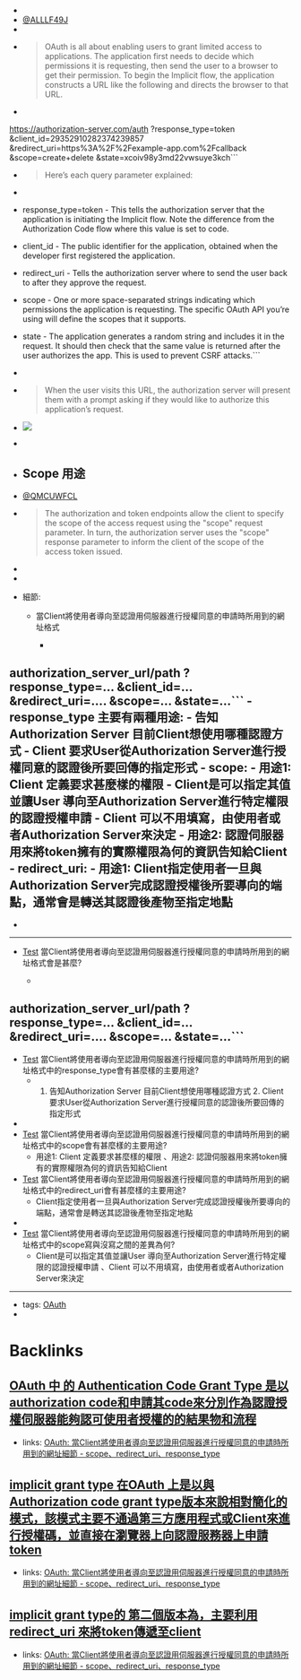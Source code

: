 - 
- [@ALLLF49J](<@ALLLF49J.md>)
- 
- > OAuth is all about enabling users to grant limited access to applications. The application first needs to decide which permissions it is requesting, then send the user to a browser to get their permission. To begin the Implicit flow, the application constructs a URL like the following and directs the browser to that URL.
- ```javascript
https://authorization-server.com/auth
 ?response_type=token
 &client_id=29352910282374239857
 &redirect_uri=https%3A%2F%2Fexample-app.com%2Fcallback
 &scope=create+delete
 &state=xcoiv98y3md22vwsuye3kch```
- > Here’s each query parameter explained: 
- ```javascript
- response_type=token - This tells the authorization server that the application is initiating the Implicit flow. Note the difference from the Authorization Code flow where this value is set to code.
  
- client_id - The public identifier for the application, obtained when the developer first registered the application.
- redirect_uri - Tells the authorization server where to send the user back to after they approve the request.
  
- scope - One or more space-separated strings indicating which permissions the application is requesting. The specific OAuth API you’re using will define the scopes that it supports.
  
- state - The application generates a random string and includes it in the request. It should then check that the same value is returned after the user authorizes the app. This is used to prevent CSRF attacks.```
- 
- > When the user visits this URL, the authorization server will present them with a prompt asking if they would like to authorize this application’s request.
- ![](https://developer.okta.com/assets-jekyll/blog/oauth-authorization-code-grant-type/oauth-prompt-48d4b9d76687db5e661fd8f434514d4d4f9136f7a9a7bdc049a93cf8894c653d.png)
- 
- ## Scope 用途
- [@QMCUWFCL](<@QMCUWFCL.md>)
- > The authorization and token endpoints allow the client to specify the
   scope of the access request using the "scope" request parameter.  In
   turn, the authorization server uses the "scope" response parameter to
   inform the client of the scope of the access token issued.
- 
- 
- 細節:
    - 當Client將使用者導向至認證用伺服器進行授權同意的申請時所用到的網址格式
        - ```javascript
authorization_server_url/path
?response_type=...
&client_id=...
&redirect_uri=....
&scope=...
&state=...```
    - response_type 主要有兩種用途:
        - 告知Authorization Server 目前Client想使用哪種認證方式
        - Client 要求User從Authorization Server進行授權同意的認證後所要回傳的指定形式
    - scope:
        - 用途1: Client 定義要求甚麼樣的權限
            - Client是可以指定其值並讓User 導向至Authorization Server進行特定權限的認證授權申請
            - Client 可以不用填寫，由使用者或者Authorization Server來決定
        - 用途2: 認證伺服器用來將token擁有的實際權限為何的資訊告知給Client
    - redirect_uri:
        - 用途1: Client指定使用者一旦與Authorization Server完成認證授權後所要導向的端點，通常會是轉送其認證後產物至指定地點
- 
- 
- ---
- [Test](<Test.md>) 當Client將使用者導向至認證用伺服器進行授權同意的申請時所用到的網址格式會是甚麼?
    - ```javascript
authorization_server_url/path
?response_type=...
&client_id=...
&redirect_uri=....
&scope=...
&state=...```
- 
- [Test](<Test.md>) 當Client將使用者導向至認證用伺服器進行授權同意的申請時所用到的網址格式中的response_type會有甚麼樣的主要用途?
    - 1. 告知Authorization Server 目前Client想使用哪種認證方式 2. Client 要求User從Authorization Server進行授權同意的認證後所要回傳的指定形式
- 
- [Test](<Test.md>) 當Client將使用者導向至認證用伺服器進行授權同意的申請時所用到的網址格式中的scope會有甚麼樣的主要用途?
    - 用途1: Client 定義要求甚麼樣的權限 、用途2: 認證伺服器用來將token擁有的實際權限為何的資訊告知給Client
- [Test](<Test.md>) 當Client將使用者導向至認證用伺服器進行授權同意的申請時所用到的網址格式中的redirect_uri會有甚麼樣的主要用途?
    -  Client指定使用者一旦與Authorization Server完成認證授權後所要導向的端點，通常會是轉送其認證後產物至指定地點
- 
- [Test](<Test.md>) 當Client將使用者導向至認證用伺服器進行授權同意的申請時所用到的網址格式中的scope寫與沒寫之間的差異為何? 
    - Client是可以指定其值並讓User 導向至Authorization Server進行特定權限的認證授權申請 、Client 可以不用填寫，由使用者或者Authorization Server來決定
- ---
- tags: [OAuth](<OAuth.md>)
- 

# Backlinks
## [OAuth 中 的 Authentication Code Grant Type 是以authorization code和申請其code來分別作為認證授權伺服器能夠認可使用者授權的的結果物和流程](<OAuth 中 的 Authentication Code Grant Type 是以authorization code和申請其code來分別作為認證授權伺服器能夠認可使用者授權的的結果物和流程.md>)
- links: [OAuth: 當Client將使用者導向至認證用伺服器進行授權同意的申請時所用到的網址細節 - scope、redirect_uri、response_type](<OAuth: 當Client將使用者導向至認證用伺服器進行授權同意的申請時所用到的網址細節 - scope、redirect_uri、response_type.md>)

## [implicit grant type 在OAuth 上是以與Authorization code grant type版本來說相對簡化的模式，該模式主要不通過第三方應用程式或Client來進行授權碼，並直接在瀏覽器上向認證服務器上申請token](<implicit grant type 在OAuth 上是以與Authorization code grant type版本來說相對簡化的模式，該模式主要不通過第三方應用程式或Client來進行授權碼，並直接在瀏覽器上向認證服務器上申請token.md>)
- links: [OAuth: 當Client將使用者導向至認證用伺服器進行授權同意的申請時所用到的網址細節 - scope、redirect_uri、response_type](<OAuth: 當Client將使用者導向至認證用伺服器進行授權同意的申請時所用到的網址細節 - scope、redirect_uri、response_type.md>)

## [implicit grant type的 第二個版本為，主要利用 redirect_uri 來將token傳遞至client](<implicit grant type的 第二個版本為，主要利用 redirect_uri 來將token傳遞至client.md>)
- links: [OAuth: 當Client將使用者導向至認證用伺服器進行授權同意的申請時所用到的網址細節 - scope、redirect_uri、response_type](<OAuth: 當Client將使用者導向至認證用伺服器進行授權同意的申請時所用到的網址細節 - scope、redirect_uri、response_type.md>)

